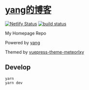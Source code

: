 # [yang的博客](https://yangb0.github.io/)

[![Netlify Status](https://api.netlify.com/api/v1/badges/7145461b-e59f-41d7-8524-70560474ec5d/deploy-status)](https://app.netlify.com/sites/meteorlxy/deploys)
[![build status](https://travis-ci.org/meteorlxy/meteorlxy.github.io.svg?branch=src)](https://travis-ci.org/meteorlxy/meteorlxy.github.io)

My Homepage Repo

Powered by [yang](https://yangb0.github.io/)

Themed by [vuepress-theme-meteorlxy](https://github.com/meteorlxy/vuepress-theme-meteorlxy)

## Develop

```
yarn
yarn dev
```
